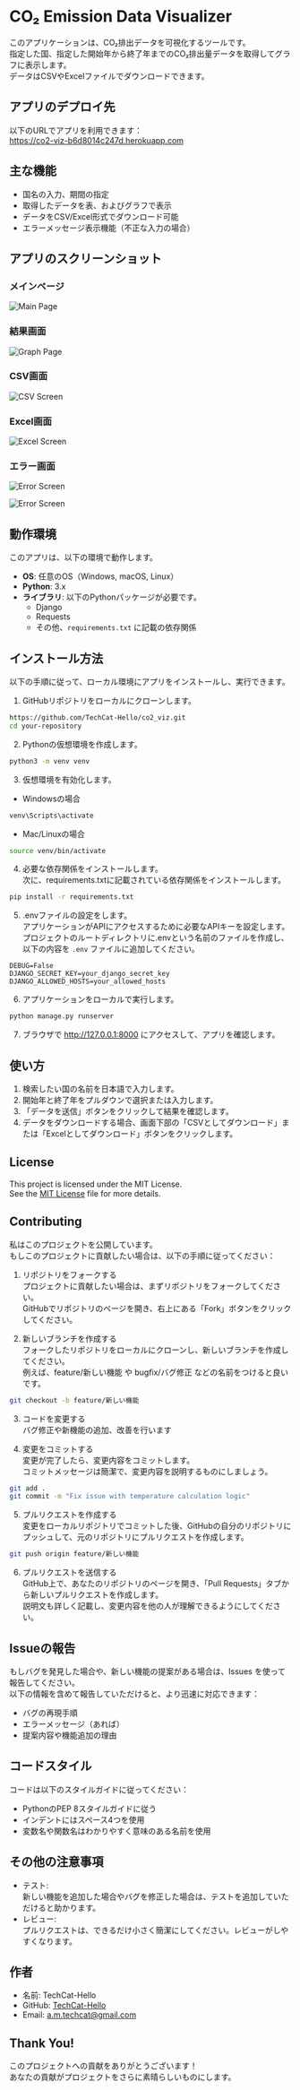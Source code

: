 # CO₂ Emission Data Visualizer  
このアプリケーションは、CO₂排出データを可視化するツールです。  
指定した国、指定した開始年から終了年までのCO₂排出量データを取得してグラフに表示します。  
データはCSVやExcelファイルでダウンロードできます。

## アプリのデプロイ先
以下のURLでアプリを利用できます：  
https://co2-viz-b6d8014c247d.herokuapp.com

## 主な機能
- 国名の入力、期間の指定
- 取得したデータを表、およびグラフで表示
- データをCSV/Excel形式でダウンロード可能
- エラーメッセージ表示機能（不正な入力の場合）

## アプリのスクリーンショット

### メインページ
![Main Page](image/main_co2viz_page.png)


### 結果画面
![Graph Page](image/graph_co2viz_page.png)


### CSV画面
![CSV Screen](image/csv_co2viz_view.png)


### Excel画面
![Excel Screen](image/excel_co2viz_view.png)


### エラー画面
![Error Screen](image/error_co2viz1_page.png)

![Error Screen](image/error_co2viz2_page.png)


## 動作環境
このアプリは、以下の環境で動作します。

- **OS**: 任意のOS（Windows, macOS, Linux）
- **Python**: 3.x
- **ライブラリ**: 以下のPythonパッケージが必要です。
  - Django
  - Requests
  - その他、`requirements.txt` に記載の依存関係


## インストール方法

以下の手順に従って、ローカル環境にアプリをインストールし、実行できます。

1. GitHubリポジトリをローカルにクローンします。
```bash  
https://github.com/TechCat-Hello/co2_viz.git  
cd your-repository
```

2. Pythonの仮想環境を作成します。  
```bash  
python3 -m venv venv
```

3. 仮想環境を有効化します。
- Windowsの場合
```bash  
venv\Scripts\activate
```

- Mac/Linuxの場合
```bash  
source venv/bin/activate
```

4. 必要な依存関係をインストールします。  
次に、requirements.txtに記載されている依存関係をインストールします。 
```bash  
pip install -r requirements.txt
```

5. .envファイルの設定をします。  
アプリケーションがAPIにアクセスするために必要なAPIキーを設定します。    
プロジェクトのルートディレクトリに.envという名前のファイルを作成し、以下の内容を `.env` ファイルに追加してください。  
```env
DEBUG=False
DJANGO_SECRET_KEY=your_django_secret_key
DJANGO_ALLOWED_HOSTS=your_allowed_hosts  
```

6. アプリケーションをローカルで実行します。  
```bash  
python manage.py runserver
```  

7. ブラウザで http://127.0.0.1:8000 にアクセスして、アプリを確認します。


## 使い方
1. 検索したい国の名前を日本語で入力します。
2. 開始年と終了年をプルダウンで選択または入力します。
3. 「データを送信」ボタンをクリックして結果を確認します。
4. データをダウンロードする場合、画面下部の「CSVとしてダウンロード」または「Excelとしてダウンロード」ボタンをクリックします。

## License
This project is licensed under the MIT License.  
See the [MIT License](https://github.com/TechCat-Hello/co2_viz/blob/main/LICENSE) file for more details.

## Contributing
私はこのプロジェクトを公開しています。  
もしこのプロジェクトに貢献したい場合は、以下の手順に従ってください：  
1. リポジトリをフォークする   
プロジェクトに貢献したい場合は、まずリポジトリをフォークしてください。  
GitHubでリポジトリのページを開き、右上にある「Fork」ボタンをクリックしてください。  

2. 新しいブランチを作成する    
フォークしたリポジトリをローカルにクローンし、新しいブランチを作成してください。  
例えば、feature/新しい機能 や bugfix/バグ修正 などの名前をつけると良いです。  
```bash  
git checkout -b feature/新しい機能
```

3. コードを変更する    
バグ修正や新機能の追加、改善を行います

4. 変更をコミットする  
変更が完了したら、変更内容をコミットします。  
コミットメッセージは簡潔で、変更内容を説明するものにしましょう。  
```bash  
git add .
git commit -m "Fix issue with temperature calculation logic"
```

5. プルリクエストを作成する  
変更をローカルリポジトリでコミットした後、GitHubの自分のリポジトリにプッシュして、元のリポジトリにプルリクエストを作成します。  
```bash  
git push origin feature/新しい機能
```

6. プルリクエストを送信する  
GitHub上で、あなたのリポジトリのページを開き、「Pull Requests」タブから新しいプルリクエストを作成します。  
説明文も詳しく記載し、変更内容を他の人が理解できるようにしてください。  

## Issueの報告
もしバグを発見した場合や、新しい機能の提案がある場合は、Issues を使って報告してください。  
以下の情報を含めて報告していただけると、より迅速に対応できます：  
- バグの再現手順
- エラーメッセージ（あれば）
- 提案内容や機能追加の理由

## コードスタイル
コードは以下のスタイルガイドに従ってください：  
- PythonのPEP 8スタイルガイドに従う
- インデントにはスペース4つを使用
- 変数名や関数名はわかりやすく意味のある名前を使用

## その他の注意事項
- テスト:   
新しい機能を追加した場合やバグを修正した場合は、テストを追加していただけると助かります。
- レビュー:  
プルリクエストは、できるだけ小さく簡潔にしてください。レビューがしやすくなります。

## 作者
- 名前: TechCat-Hello  
- GitHub: [TechCat-Hello](https://github.com/TechCat-Hello)
- Email: a.m.techcat@gmail.com

## Thank You!
このプロジェクトへの貢献をありがとうございます！  
あなたの貢献がプロジェクトをさらに素晴らしいものにします。


